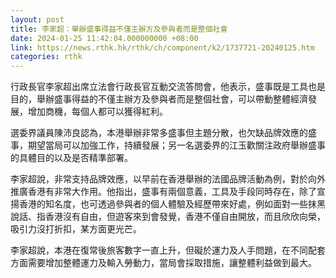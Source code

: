 ```yaml
---
layout: post
title: 李家超：舉辦盛事得益不僅主辦方及參與者而是整個社會
date: 2024-01-25 11:42:04.000000000 +08:00
link: https://news.rthk.hk/rthk/ch/component/k2/1737721-20240125.htm
categories: rthk
---
```


行政長官李家超出席立法會行政長官互動交流答問會，他表示，盛事既是工具也是目的，舉辦盛事得益的不僅主辦方及參與者而是整個社會，可以帶動整體經濟發展，增加商機，每個人都可以獲得紅利。

選委界議員陳沛良認為，本港舉辦非常多盛事但主題分散，也欠缺品牌效應的盛事，期望當局可以加強工作，持續發展；另一名選委界的江玉歡關注政府舉辦盛事的具體目的以及是否精準部署。

李家超說，非常支持品牌效應，以早前在香港舉辦的法國品牌活動為例，對於向外推廣香港有非常大作用。他指出，盛事有兩個意義，工具及手段同時存在，除了宣揚香港的知名度，也可透過參與者的個人體驗及經歷帶來好處，例如面對一些抹黑說話、指香港沒有自由，但遊客來到會發覺，香港不僅自由開放，而且欣欣向榮，吸引力沒打折扣，某方面更光芒。

李家超說，本港在復常後旅客數字一直上升，但礙於運力及人手問題，在不同配套方面需要增加整體運力及輸入勞動力，當局會採取措施，讓整體利益做到最大。
